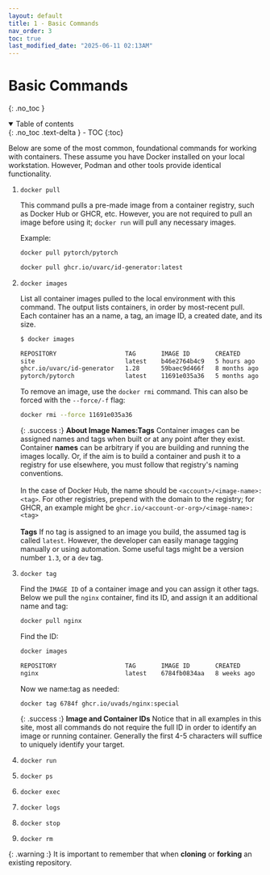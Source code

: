 ```yaml
---
layout: default
title: 1 - Basic Commands
nav_order: 3
toc: true
last_modified_date: "2025-06-11 02:13AM"
---
```


# Basic Commands
{: .no_toc }

<details open markdown="block">
  <summary>
    Table of contents
  </summary>
  {: .no_toc .text-delta }
- TOC
{:toc}
</details>

Below are some of the most common, foundational commands for working with containers. These assume you have Docker installed on your local workstation. However, Podman and other tools provide identical functionality.

1. `docker pull`

    This command pulls a pre-made image from a container registry, such as Docker Hub or GHCR, etc. However, you are not required to pull an image before using it; `docker run` will pull any necessary images.

    Example:
    ```bash
    docker pull pytorch/pytorch
    ```

    ```bash
    docker pull ghcr.io/uvarc/id-generator:latest
    ```

2. `docker images`

    List all container images pulled to the local environment with this command. The output lists containers, in order by most-recent pull. Each container has an a name, a tag, an image ID, a created date, and its size.

    ```bash
    $ docker images

    REPOSITORY                   TAG       IMAGE ID       CREATED        SIZE
    site                         latest    b46e2764b4c9   5 hours ago    1.59GB
    ghcr.io/uvarc/id-generator   1.28      59baec9d466f   8 months ago   1.55GB
    pytorch/pytorch              latest    11691e035a36   5 months ago   11.70GB
    ```

    To remove an image, use the `docker rmi` command. This can also be forced with the `--force/-f` flag:

    ```bash
    docker rmi --force 11691e035a36
    ```

    {: .success :}
    **About Image Names:Tags**
    Container images can be assigned names and tags when built or at any point after they exist. Container **names** can be arbitrary if you are building and running the images locally. Or, if the aim is to build a container and push it to a registry for use elsewhere, you must follow that registry's naming conventions. 
    <br /><br />
    In the case of Docker Hub, the name should be `<account>/<image-name>:<tag>`. For other registries, prepend with the domain to the registry; for GHCR, an example might be `ghcr.io/<account-or-org>/<image-name>:<tag>`
    <br /><br />
    **Tags** If no tag is assigned to an image you build, the assumed tag is called `latest`. However, the developer can easily manage tagging manually or using automation. Some useful tags might be a version number `1.3`, or a `dev` tag. 

3. `docker tag`

    Find the `IMAGE ID` of a container image and you can assign it other tags. Below we pull the `nginx` container, find its ID, and assign it an additional name and tag:

    ```bash
    docker pull nginx
    ```

    Find the ID:

    ```bash
    docker images

    REPOSITORY                   TAG       IMAGE ID       CREATED        SIZE
    nginx                        latest    6784fb0834aa   8 weeks ago    281MB
    ```

    Now we name:tag as needed:
    ```bash
    docker tag 6784f ghcr.io/uvads/nginx:special
    ```

    {: .success :}
    **Image and Container IDs** Notice that in all examples in this site, most all commands do not require the full ID in order to identify an image or running container. Generally the first 4-5 characters will suffice to uniquely identify your target.

4. `docker run`
5. `docker ps`
6. `docker exec`
7. `docker logs`
8. `docker stop`
9.  `docker rm`


{: .warning :}
It is important to remember that when **cloning** or **forking** an existing repository.



